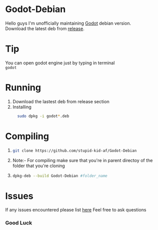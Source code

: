 # Godot-Debian
Hello guys
I'm unofficially maintaining [Godot](https://github.com/godotengine/godot) debian version. <br>
Download the latest deb from [release](https://github.com/stupid-kid-af/Godot-Debian/releases).

# Tip
  You can open godot engine just by typing in terminal <br>
      ```
      godot
      ```

# Running
  1. Download the lastest deb from release section
  2. Installing 
      ```bash
        sudo dpkg -i godot*.deb
      ```
# Compiling
  1.  ```bash
      git clone https://github.com/stupid-kid-af/Godot-Debian
      ```
  2. Note:- For compiling make sure that you're in parent directoy of the folder that you're cloning
  3. ```bash
     dpkg-deb --build Godot-Debian #folder_name
     ```

# Issues
 If any issues encountered please list [here](https://github.com/stupid-kid-af/Godot-Debian/issues/new) 
 Feel free to ask questions
 
 ### Good Luck
